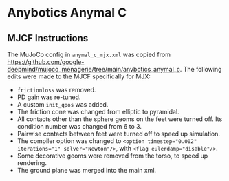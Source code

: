 # Anybotics Anymal C

## MJCF Instructions

The MuJoCo config in `anymal_c_mjx.xml` was copied from https://github.com/google-deepmind/mujoco_menagerie/tree/main/anybotics_anymal_c. The following edits were made to the MJCF specifically for MJX:

* `frictionloss` was removed.
* PD gain was re-tuned.
* A custom `init_qpos` was added.
* The friction cone was changed from elliptic to pyramidal.
* All contacts other than the sphere geoms on the feet were turned off. Its condition number was changed from 6 to 3.
* Pairwise contacts between feet were turned off to speed up simulation.
* The compiler option was changed to `<option timestep="0.002" iterations="1" solver="Newton"/>`, with `<flag eulerdamp="disable"/>`.
* Some decorative geoms were removed from the torso, to speed up rendering.
* The ground plane was merged into the main xml.
